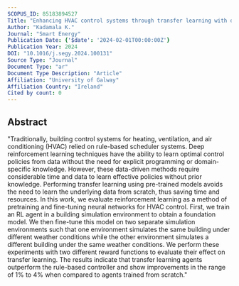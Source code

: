```yaml
---
SCOPUS_ID: 85183894527
Title: "Enhancing HVAC control systems through transfer learning with deep reinforcement learning agents"
Author: "Kadamala K."
Journal: "Smart Energy"
Publication Date: {'$date': '2024-02-01T00:00:00Z'}
Publication Year: 2024
DOI: "10.1016/j.segy.2024.100131"
Source Type: "Journal"
Document Type: "ar"
Document Type Description: "Article"
Affiliation: "University of Galway"
Affiliation Country: "Ireland"
Cited by count: 0
---
```


## Abstract
"Traditionally, building control systems for heating, ventilation, and air conditioning (HVAC) relied on rule-based scheduler systems. Deep reinforcement learning techniques have the ability to learn optimal control policies from data without the need for explicit programming or domain-specific knowledge. However, these data-driven methods require considerable time and data to learn effective policies without prior knowledge. Performing transfer learning using pre-trained models avoids the need to learn the underlying data from scratch, thus saving time and resources. In this work, we evaluate reinforcement learning as a method of pretraining and fine-tuning neural networks for HVAC control. First, we train an RL agent in a building simulation environment to obtain a foundation model. We then fine-tune this model on two separate simulation environments such that one environment simulates the same building under different weather conditions while the other environment simulates a different building under the same weather conditions. We perform these experiments with two different reward functions to evaluate their effect on transfer learning. The results indicate that transfer learning agents outperform the rule-based controller and show improvements in the range of 1% to 4% when compared to agents trained from scratch."
